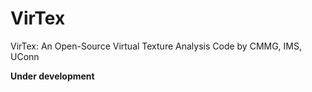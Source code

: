 # VirTex
VirTex: An Open-Source Virtual Texture Analysis Code by CMMG, IMS, UConn

**Under development**
